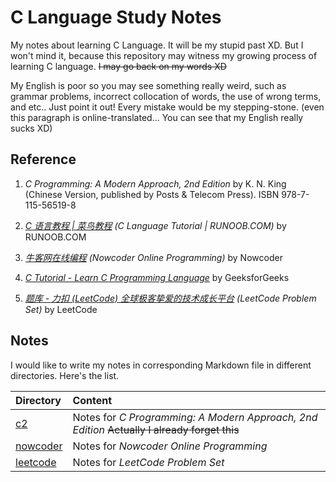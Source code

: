 # C Language Study Notes

My notes about learning C Language. It will be my stupid past XD. But I won't mind it, because this repository may witness my growing process of learning C language. ~~I may go back on my words XD~~

My English is poor so you may see something really weird, such as grammar problems, incorrect collocation of words, the use of wrong terms, and etc.. Just point it out! Every mistake would be my stepping-stone. (even this paragraph is online-translated... You can see that my English really sucks XD)

## Reference

1. *C Programming: A Modern Approach, 2nd Edition* by K. N. King (Chinese Version, published by Posts & Telecom Press). ISBN 978-7-115-56519-8

2. *[C 语言教程 | 菜鸟教程](https://www.runoob.com/cprogramming) (C Language Tutorial | RUNOOB.COM)* by RUNOOB.COM

3. *[牛客网在线编程](https://www.nowcoder.com/exam/oj) (Nowcoder Online Programming)* by Nowcoder

4. *[C Tutorial - Learn C Programming Language](https://www.geeksforgeeks.org/c-programming-language/)* by GeeksforGeeks

5. *[题库 - 力扣 (LeetCode) 全球极客挚爱的技术成长平台](https://leetcode.cn/problemset/) (LeetCode Problem Set)* by LeetCode

## Notes

I would like to write my notes in corresponding Markdown file in different directories. Here's the list.

|Directory|Content|
|:----|:----|
|[c2](./c2/)|Notes for *C Programming: A Modern Approach, 2nd Edition* ~~Actually I already forget this~~|
|[nowcoder](./nowcoder/)|Notes for *Nowcoder Online Programming*|
|[leetcode](./leetcode/)|Notes for *LeetCode Problem Set*|